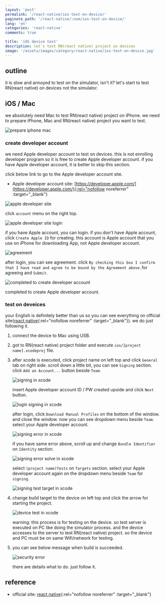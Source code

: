 ```yaml
---
layout: 'post'
permalink: '/react-native/ios-test-on-device/'
paginate_path: '/react-native/:num/ios-test-on-device/'
lang: 'en'
categories: 'react-native'
comments: true

title: 'iOS device test'
description: let's test RN(react native) project on devices
image: '/assets/images/category/react-native/ios-test-on-device.jpg'
---
```



## outline
it is slow and annoyed to test on the simulator, isn't it? let's start to test RN(react native) on devices not the simulator.

## iOS / Mac
we absolutely need Mac to test RN(react native) project on iPhone. we need to prepare iPhone, Mac and RN(react native) project you want to test.

![prepare iphone mac](/assets/images/category/react-native/ios-test-on-device/mac-iphone.jpg)

### create developer account
we need Apple developer account to test on devices. this is not enrolling developer program so it is free to create Apple developer account. if you have Apple developer account, it is better to skip this section.

click below link to go to the Apple developer account site.

- Apple developer account site: [https://developer.apple.com/](https://developer.apple.com/){:rel="nofollow noreferrer" :target="_blank"}

![apple developer site](/assets/images/category/react-native/ios-test-on-device/apple-developer-site.png)

click ```account``` menu on the right top.

![apple developer site login](/assets/images/category/react-native/ios-test-on-device/apple-developer-site-login.png)

if you have Apple account, you can login. if you don't have Apple account, click ```Create Apple ID``` for creating. this account is Apple account that you use on iPhone for downloading App, not Apple developer account.

![agreement](/assets/images/category/react-native/ios-test-on-device/agreement.png)

after login, you can see agreement. click ```By checking this box I confirm that I have read and agree to be bound by the Agreement above.```for agreeing and ```Submit```.

![completed to create developer account](/assets/images/category/react-native/ios-test-on-device/completed-create-account.png)

completed to create Apple developer account.

### test on deveices
your English is definitely better than us so you can see everything on official site([react native](https://facebook.github.io/react-native/docs/running-on-device){:rel="nofollow noreferrer" :target="_blank"}). we do just following it.

1. connect the device to Mac using USB.
1. got to RN(react native) project folder and execute ```ios/[project name].xcodeproj``` file.
1. after xcode is executed, click project name on left top and click ```General``` tab on right side. scroll down a little bit, you can see ```Signing``` section. click ```Add an Account...``` button beside ```Team```.

    ![signing in xcode](/assets/images/category/react-native/ios-test-on-device/signing.png)

    insert Apple developer account ID / PW created upside and click ```Next``` button.

    ![login signing in xcode](/assets/images/category/react-native/ios-test-on-device/signing-login.png)

    after login, click ```Download Manual Profiles``` on the bottom of the window. and close the window.
    now you can see dropdown menu beside ```Team```. select your Apple developer account.

    ![signing error in xcode](/assets/images/category/react-native/ios-test-on-device/signing-error.png)

    if you have same error above, scroll up and change ```Bundle Identifier``` on ```Identity``` section.

    ![signing error solve in xcode](/assets/images/category/react-native/ios-test-on-device/signing-error-solve.png)

    select ```(project name)Tests``` on ```Targets``` section. select your Apple developer account again on the dropdown menu beside ```Team``` for ```signing```.

    ![signing test target in xcode](/assets/images/category/react-native/ios-test-on-device/signing-target-test.png)
1. change build target to the device on left top and click the arrow for starting the project.

    ![device test in xcode](/assets/images/category/react-native/ios-test-on-device/device-test.png)

    warning: this process is for testing on the device. so test server is executed on PC like doing the simulator process. and the device accesses to the server to test RN(react native) project. so the device and PC must be on same Wifi/network for testing.

1. you can see below message when build is succeeded.

    ![security error](/assets/images/category/react-native/ios-test-on-device/security-error.png)

    there are details what to do. just follow it.

## reference
- official site: [react native](https://facebook.github.io/react-native/docs/running-on-device){:rel="nofollow noreferrer" :target="_blank"}
